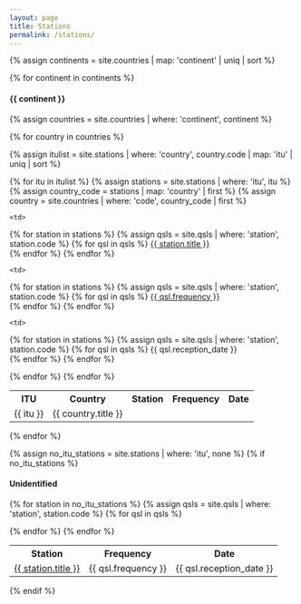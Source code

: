 ```yaml
---
layout: page
title: Stations
permalink: /stations/
---
```


{% assign continents = site.countries | map: 'continent' | uniq | sort %}

{% for continent in continents %}

<h4>{{ continent }}</h4>

{% assign countries = site.countries | where: 'continent', continent %}

<table>
<tr>
    <th>ITU</th>
    <th>Country</th>
    <th>Station</th>
    <th>Frequency</th>
    <th>Date</th>
</tr>

{% for country in countries %} 

{% assign itulist = site.stations | where: 'country', country.code | map: 'itu' | uniq | sort %}

{% for itu in itulist %}
    {% assign stations = site.stations | where: 'itu', itu %}
    {% assign country_code = stations | map: 'country' | first %}
    {% assign country = site.countries | where: 'code', country_code | first %}
<tr>
    <td>{{ itu }}</td>
    <td>{{ country.title }}</td>

    <td>
{% for station in stations %}
    {% assign qsls = site.qsls | where: 'station', station.code %}
{% for qsl in qsls %}
    <a href="{{ station.url }}">{{ station.title }}</a><br/>
{% endfor %}
{% endfor %}
    </td>

    <td>
{% for station in stations %}
    {% assign qsls = site.qsls | where: 'station', station.code %}
{% for qsl in qsls %}
    <a href="{{ qsl.url }}">{{ qsl.frequency }}</a><br/>
{% endfor %}
{% endfor %}
    </td>

    <td>
{% for station in stations %}
    {% assign qsls = site.qsls | where: 'station', station.code %}
{% for qsl in qsls %}
    {{ qsl.reception_date }}<br/>
{% endfor %}
{% endfor %}
    </td>

</tr>
{% endfor %}
{% endfor %}

</table>

{% endfor %}

{% assign no_itu_stations = site.stations | where: 'itu', none %}
{% if no_itu_stations %}
<h4>Unidentified</h4>
<table>
<tr>
    <th>Station</th>
    <th>Frequency</th>
    <th>Date</th>
</tr>

{% for station in no_itu_stations %}
{% assign qsls = site.qsls | where: 'station', station.code %}
{% for qsl in qsls %}
<tr>
    <td><a href="{{ station.url }}">{{ station.title }}</a></td>
    <td>{{ qsl.frequency }}</td>
    <td>{{ qsl.reception_date }}</td>
</tr>
{% endfor %}
{% endfor %}
</table>
{% endif %}
